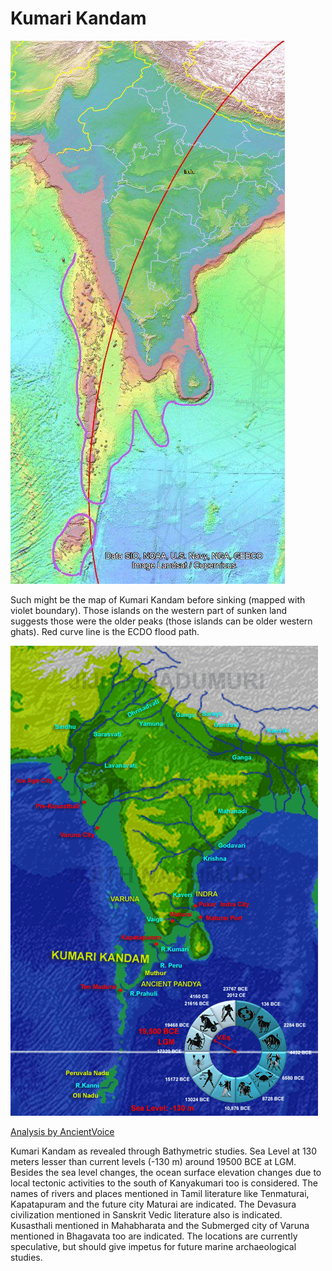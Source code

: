 # Kumari Kandam

![kk](img/KKandamAtLGM_195002.jpg "kk")

Such might be the map of Kumari Kandam before sinking (mapped with violet boundary).
Those islands on the western part of sunken land suggests those were the older peaks (those islands can be older western ghats).
Red curve line is the ECDO flood path.

![kk1](img/KKandamAtLGM_19500.png "kk1")

[Analysis by AncientVoice](http://ancientvoice.wikidot.com/article:kumari-kandam)

Kumari Kandam as revealed through Bathymetric studies. 
Sea Level at 130 meters lesser than current levels (-130 m) around 19500 BCE at LGM. Besides the sea level changes, the ocean surface elevation changes due to local tectonic activities to the south of Kanyakumari too is considered. 
The names of rivers and places mentioned in Tamil literature like Tenmaturai, Kapatapuram and the future city Maturai are indicated. 
The Devasura civilization mentioned in Sanskrit Vedic literature also is indicated. Kusasthali mentioned in Mahabharata and the Submerged city of Varuna mentioned in Bhagavata too are indicated. 
The locations are currently speculative, but should give impetus for future marine archaeological studies.
